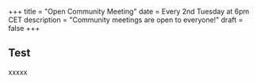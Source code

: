 +++
title = "Open Community Meeting"
date = Every 2nd Tuesday at 6pm CET 
description = "Community meetings are open to everyone!"
draft = false
+++

## Test 

xxxxx
